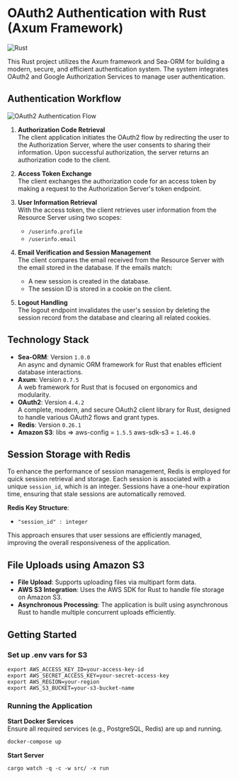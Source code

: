 # OAuth2 Authentication with Rust (Axum Framework)

![Rust](https://img.shields.io/badge/language-Rust-orange.svg)

This Rust project utilizes the Axum framework and Sea-ORM for building a modern, secure, and efficient authentication system. The system integrates OAuth2 and Google Authorization Services to manage user authentication.

## Authentication Workflow

![OAuth2 Authentication Flow](https://github.com/user-attachments/assets/a4867e71-6286-493f-9f22-c351dab76a1f)

1. **Authorization Code Retrieval**  
   The client application initiates the OAuth2 flow by redirecting the user to the Authorization Server, where the user consents to sharing their information. Upon successful authorization, the server returns an authorization code to the client.

2. **Access Token Exchange**  
   The client exchanges the authorization code for an access token by making a request to the Authorization Server's token endpoint.

3. **User Information Retrieval**  
   With the access token, the client retrieves user information from the Resource Server using two scopes:
   - `/userinfo.profile`
   - `/userinfo.email`

4. **Email Verification and Session Management**  
   The client compares the email received from the Resource Server with the email stored in the database. If the emails match:
   - A new session is created in the database.
   - The session ID is stored in a cookie on the client.

5. **Logout Handling**  
   The logout endpoint invalidates the user's session by deleting the session record from the database and clearing all related cookies.

## Technology Stack

- **Sea-ORM**: Version `1.0.0`  
   An async and dynamic ORM framework for Rust that enables efficient database interactions.
- **Axum**: Version `0.7.5`  
   A web framework for Rust that is focused on ergonomics and modularity.
- **OAuth2**: Version `4.4.2`  
   A complete, modern, and secure OAuth2 client library for Rust, designed to handle various OAuth2 flows and grant types.
- **Redis**: Version `0.26.1`  
- **Amazon S3**: libs => aws-config = `1.5.5` aws-sdk-s3 = `1.46.0`
  
## Session Storage with Redis

To enhance the performance of session management, Redis is employed for quick session retrieval and storage. Each session is associated with a unique `session_id`, which is an integer. Sessions have a one-hour expiration time, ensuring that stale sessions are automatically removed.

**Redis Key Structure**:
- `"session_id" : integer`

This approach ensures that user sessions are efficiently managed, improving the overall responsiveness of the application.

## File Uploads using Amazon S3

- **File Upload**: Supports uploading files via multipart form data.
- **AWS S3 Integration**: Uses the AWS SDK for Rust to handle file storage on Amazon S3.
- **Asynchronous Processing**: The application is built using asynchronous Rust to handle multiple concurrent uploads efficiently.

## Getting Started

### Set up .env vars for S3

```
export AWS_ACCESS_KEY_ID=your-access-key-id
export AWS_SECRET_ACCESS_KEY=your-secret-access-key
export AWS_REGION=your-region
export AWS_S3_BUCKET=your-s3-bucket-name
```

### Running the Application

**Start Docker Services**  
Ensure all required services (e.g., PostgreSQL, Redis) are up and running.
```bash
docker-compose up
```
**Start Server**
```
cargo watch -q -c -w src/ -x run
```

